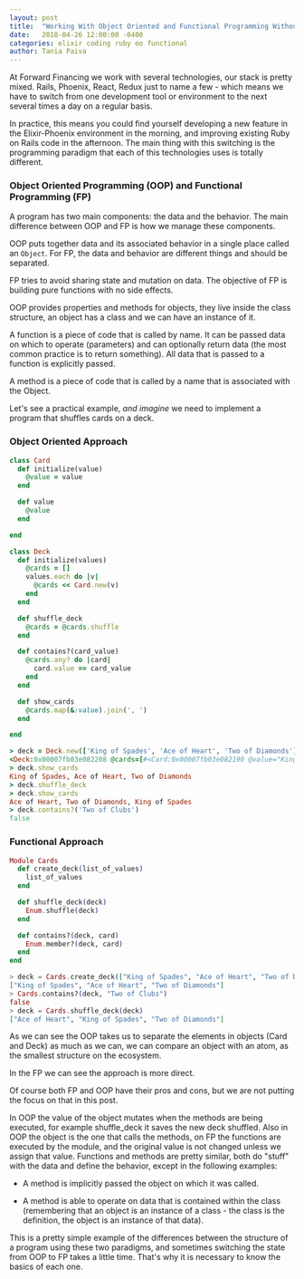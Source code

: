 ```yaml
---
layout: post
title:  "Working With Object Oriented and Functional Programming Without Losing Your Mind"
date:   2018-04-26 12:00:00 -0400
categories: elixir coding ruby oo functional
author: Tania Paiva
---
```


At Forward Financing we work with several technologies, our stack is pretty mixed.
Rails, Phoenix, React, Redux just to name a few - which means we have to switch from one development tool or environment to the next several times a day on a regular basis.

In practice, this means you could find yourself developing a new feature in the Elixir-Phoenix environment in the morning, and improving existing Ruby on Rails code in the afternoon.
The main thing with this switching is the programming paradigm that each of this technologies uses is totally
different.

### Object Oriented Programming (OOP) and Functional Programming (FP)

A program has two main components: the data and the behavior.
The main difference between OOP and FP is how we manage these components.

OOP puts together data and its associated behavior in a single place called an `Object`. For FP, the data and behavior are different things and should be separated.

FP tries to avoid sharing state and mutation on data. The objective of FP is building pure functions with no side effects.

OOP provides properties and methods for objects, they live inside the class structure, an object has a class and we can
have an instance of it.

A function is a piece of code that is called by name. It can be passed data on which to operate (parameters) and can optionally return data (the most common practice is to return something). All data that is passed to a function is explicitly passed.

A method is a piece of code that is called by a name that is associated with the Object.

Let's see a practical example, *and imagine* we need to implement a program that shuffles cards on a deck.

### Object Oriented Approach
``` ruby
class Card
  def initialize(value)
    @value = value
  end

  def value
    @value
  end

end

class Deck
  def initialize(values)
    @cards = []
    values.each do |v|
      @cards << Card.new(v)
    end
  end

  def shuffle_deck
    @cards = @cards.shuffle
  end

  def contains?(card_value)
    @cards.any? do |card|
      card.value == card_value
    end
  end

  def show_cards
    @cards.map(&:value).join(', ')
  end

end

> deck = Deck.new(['King of Spades', 'Ace of Heart', 'Two of Diamonds'])
<Deck:0x00007fb03e082208 @cards=[#<Card:0x00007fb03e082190 @value="King of Spades">, #<Card:0x00007fb03e082168 @value="Ace of Heart">, #<Card:0x00007fb03e0820c8 @value="Two of Diamonds">]>
> deck.show_cards
King of Spades, Ace of Heart, Two of Diamonds
> deck.shuffle_deck
> deck.show_cards
Ace of Heart, Two of Diamonds, King of Spades
> deck.contains?('Two of Clubs')
false
```

### Functional Approach
``` elixir
Module Cards
  def create_deck(list_of_values)
    list_of_values
  end

  def shuffle_deck(deck)
    Enum.shuffle(deck)
  end

  def contains?(deck, card)
    Enum.member?(deck, card)
  end
end

> deck = Cards.create_deck(["King of Spades", "Ace of Heart", "Two of Diamonds"])
["King of Spades", "Ace of Heart", "Two of Diamonds"]
> Cards.contains?(deck, "Two of Clubs")
false
> deck = Cards.shuffle_deck(deck)
["Ace of Heart", "King of Spades", "Two of Diamonds"]

```

As we can see the OOP takes us to separate the elements in objects (Card and Deck) as much as we can, we can compare an object with an atom, as the smallest structure on the ecosystem.

In the FP we can see the approach is more direct.

Of course both FP and OOP have their pros and cons, but we are not putting the focus on that in this post.

In OOP the value of the object mutates when the methods are being executed, for example shuffle_deck it saves
the new deck shuffled.
Also in OOP the object is the one that calls the methods, on FP the functions are executed by the module, and the
original value is not changed unless we assign that value.
Functions and methods are pretty similar, both do "stuff" with the data and define the behavior, except in the following examples:

- A method is implicitly passed the object on which it was called.

- A method is able to operate on data that is contained within the class (remembering that an object is an instance of a class - the class is the definition, the object is an instance of that data).

This is a pretty simple example of the differences between the structure of a program using these two paradigms, and sometimes switching the state from OOP to FP takes a little time. That's why it is necessary to know the basics of each
one.